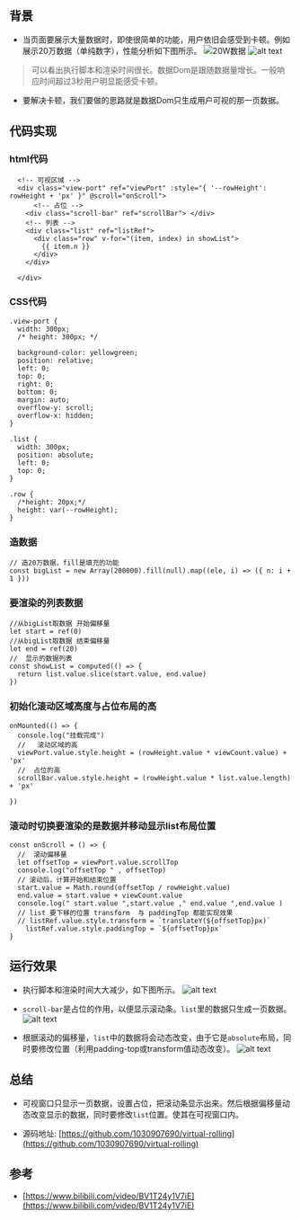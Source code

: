 ## 背景
- 当页面要展示大量数据时，即使很简单的功能，用户依旧会感受到卡顿。例如展示20万数据（单纯数字），性能分析如下图所示。
![20W数据](image-1.png)
![alt text](image.png)
> 可以看出执行脚本和渲染时间很长。数据Dom是跟随数据量增长。一般响应时间超过3秒用户明显能感受卡顿。
- 要解决卡顿，我们要做的思路就是数据Dom只生成用户可视的那一页数据。

## 代码实现

### html代码
```
  <!-- 可视区域 -->
  <div class="view-port" ref="viewPort" :style="{ '--rowHeight': rowHeight + 'px' }" @scroll="onScroll">
      <!-- 占位 -->
    <div class="scroll-bar" ref="scrollBar"> </div>
    <!-- 列表 -->
    <div class="list" ref="listRef">
      <div class="row" v-for="(item, index) in showList">
        {{ item.n }}
      </div>
    </div>

  </div>
```

### CSS代码

```
.view-port {
  width: 300px;
  /* height: 300px; */

  background-color: yellowgreen;
  position: relative;
  left: 0;
  top: 0;
  right: 0;
  bottom: 0;
  margin: auto;
  overflow-y: scroll;
  overflow-x: hidden;
}

.list {
  width: 300px;
  position: absolute;
  left: 0;
  top: 0;
}

.row {
  /*height: 20px;*/
  height: var(--rowHeight);
}
```



###  造数据
```
// 造20万数据，fill是填充的功能
const bigList = new Array(200000).fill(null).map((ele, i) => ({ n: i + 1 }))
```

### 要渲染的列表数据
```
//从bigList取数据 开始偏移量
let start = ref(0)
//从bigList取数据 结束偏移量
let end = ref(20)
//  显示的数据列表
const showList = computed(() => {
  return list.value.slice(start.value, end.value)
})
```

### 初始化滚动区域高度与占位布局的高

```
onMounted(() => {
  console.log("挂载完成")
  //   滚动区域的高
  viewPort.value.style.height = (rowHeight.value * viewCount.value) + 'px'
  //  占位的高
  scrollBar.value.style.height = (rowHeight.value * list.value.length) + 'px'

})
```
###  滚动时切换要渲染的是数据并移动显示list布局位置
```
const onScroll = () => {
  //  滚动偏移量
  let offsetTop = viewPort.value.scrollTop
  console.log("offsetTop " , offsetTop)
  // 滚动后，计算开始和结束位置
  start.value = Math.round(offsetTop / rowHeight.value)
  end.value = start.value + viewCount.value
  console.log(" start.value ",start.value ," end.value ",end.value )
  // list 要下移的位置 transform  与 paddingTop 都能实现效果
  // listRef.value.style.transform = `translateY(${offsetTop}px)`
    listRef.value.style.paddingTop = `${offsetTop}px`
}
```


##  运行效果
- 执行脚本和渲染时间大大减少，如下图所示。
![alt text](image-2.png)

- `scroll-bar`是占位的作用，以便显示滚动条。`list`里的数据只生成一页数据。
![alt text](image-3.png)
- 根据滚动的偏移量，`list`中的数据将会动态改变，由于它是`absolute`布局，同时要修改位置（利用padding-top或transform值动态改变）。
![alt text](image-4.png)

## 总结
- 可视窗口只显示一页数据，设置占位，把滚动条显示出来。然后根据偏移量动态改变显示的数据，同时要修改`list`位置。使其在可视窗口内。

- 源码地址: [https://github.com/1030907690/virtual-rolling](https://github.com/1030907690/virtual-rolling)


## 参考
- [https://www.bilibili.com/video/BV1T24y1V7iE](https://www.bilibili.com/video/BV1T24y1V7iE)
